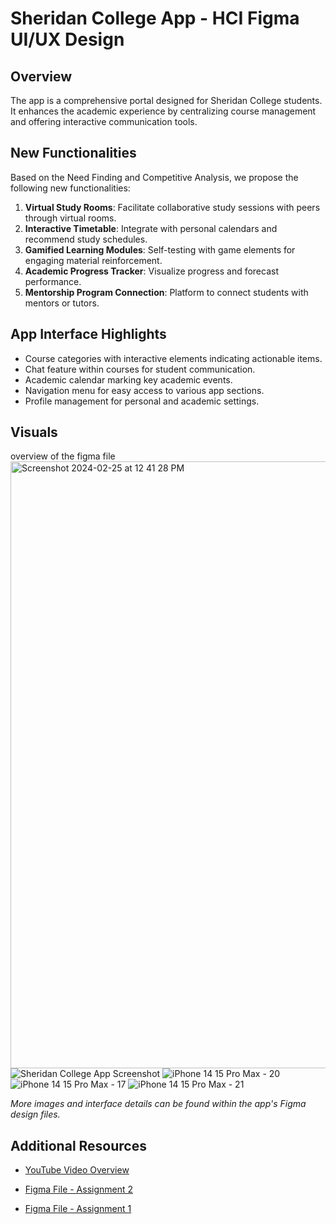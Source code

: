 # Sheridan College App - HCI Figma UI/UX Design

## Overview
The app is a comprehensive portal designed for Sheridan College students. It enhances the academic experience by centralizing course management and offering interactive communication tools.

## New Functionalities
Based on the Need Finding and Competitive Analysis, we propose the following new functionalities:

1. **Virtual Study Rooms**: Facilitate collaborative study sessions with peers through virtual rooms.
2. **Interactive Timetable**: Integrate with personal calendars and recommend study schedules.
3. **Gamified Learning Modules**: Self-testing with game elements for engaging material reinforcement.
4. **Academic Progress Tracker**: Visualize progress and forecast performance.
5. **Mentorship Program Connection**: Platform to connect students with mentors or tutors.

## App Interface Highlights
- Course categories with interactive elements indicating actionable items.
- Chat feature within courses for student communication.
- Academic calendar marking key academic events.
- Navigation menu for easy access to various app sections.
- Profile management for personal and academic settings.

## Visuals
overview of the figma file
<img width="971" alt="Screenshot 2024-02-25 at 12 41 28 PM" src="https://github.com/mikhailajaj/HCI-figma-UI-UX-/assets/38083764/5e6a9a3d-be97-436d-97d7-44a24c96d7f8">
![Sheridan College App Screenshot](https://github.com/mikhailajaj/HCI-figma-UI-UX-/assets/38083764/f8a6f501-d62a-4385-96f6-b664c4982942)
![iPhone 14   15 Pro Max - 20](https://github.com/mikhailajaj/HCI-figma-UI-UX-/assets/38083764/5cda8595-422c-4874-8d94-4e109652bd8c)
![iPhone 14   15 Pro Max - 17](https://github.com/mikhailajaj/HCI-figma-UI-UX-/assets/38083764/5cf852ba-d575-4c50-8628-c9db2f0351c3)
![iPhone 14   15 Pro Max - 21](https://github.com/mikhailajaj/HCI-figma-UI-UX-/assets/38083764/cc0ac1f6-d289-4700-a6ce-786b0128d8ef)

*More images and interface details can be found within the app's Figma design files.*

## Additional Resources
- [YouTube Video Overview](https://drive.google.com/file/d/1BwZ7s-76oolneqzGNvOqrirTEcYJAlch/view)
  
- [Figma File - Assignment 2](https://www.figma.com/file/IQB2ul7bawOekLgNcuzS3A/Assignment_1-Sheridan-Courses-App?type=design&node-id=71%3A395&mode=design&t=XB6BQEWd7jBZzqfH-1)
- [Figma File - Assignment 1](https://www.figma.com/file/IQB2ul7bawOekLgNcuzS3A/Assignment_1-Sheridan-Courses-App?type=design&node-id=0%3A1&mode=design&t=XB6BQEWd7jBZzqfH-1)
